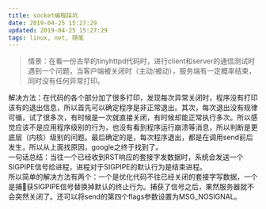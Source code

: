 ```yaml
---
title: socket编程踩坑
date: 2019-04-25 15:27:29
updated: 2019-04-25 15:27:29
tags: linux, net, 随笔
---
```


> 情景：在看一份古早的tinyhttpd代码时，进行client和server的通信测试时遇到一个问题，当客户端被关闭时（主动/被动），服务端有一定概率结束，同时没有任何异常打印。

解决方法：在代码的各个部分加了很多打印，发现每次异常关闭时，程序没有打印该有的退出信息，所以首先可以确定程序是非正常退出。其次，每次退出没有规律可循，试了很多次，有时候是一次就直接关闭，有时候却能正常执行多次。所以感觉应该不是应用程序级别的行为，也没有看到程序运行崩溃等消息，所以判断是更底层（内核）级别的问题。最后确定的是，每次程序退出，都是在调用send前后发生，所以从上面找原因，google之终于找到了。  
一句话总结：当往一个已经收到RST响应的套接字发数据时，系统会发送一个SIGPIPE信号给进程，进程对于SIGPIPE的默认行为是结束进程。  
所以简单的解决方法有两个：一个是优化代码不往已经关闭的套接字写数据，一个是捕获SIGPIPE信号替换掉默认的终止行为。捕获了信号之后，果然服务器就不会突然关闭了。还可以将send的第四个flags参数设置为MSG\_NOSIGNAL。    


